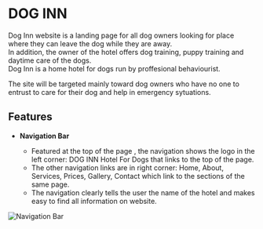 # DOG INN

Dog Inn website is a landing page for all dog owners looking for place where they can leave the dog while they are away.<br>
In addition, the owner of the hotel offers dog training, puppy training and daytime care of the dogs.<br>
Dog Inn is a home hotel for dogs run by proffesional behaviourist.<br>

The site will be targeted mainly toward dog owners who have no one to entrust to care for their dog and help in emergency sytuations.

## Features

- __Navigation Bar__

     - Featured at the top of the page , the navigation shows the logo in the left corner: DOG INN Hotel For Dogs that links to the top of the page.
     - The other navigation links are in right corner: Home, About, Services, Prices, Gallery, Contact which link to the sections of the same page.
     - The navigation clearly tells the user the name of the hotel and makes easy to find all information on website.

![Navigation Bar](https://github.com/Izabela88/dog-inn/blob/development/media/navigation.png)

